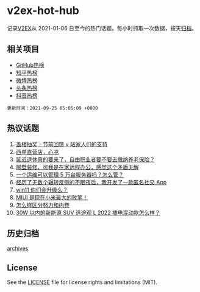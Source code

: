 # v2ex-hot-hub

 记录[V2EX](https://www.v2ex.com/)从 2021-01-06 日至今的热门话题。每小时抓取一次数据，按天[归档](archives)。
 
 ## 相关项目

- [GitHub热榜](https://github.com/lonnyzhang423/github-hot-hub)
- [知乎热榜](https://github.com/lonnyzhang423/zhihu-hot-hub)
- [微博热榜](https://github.com/lonnyzhang423/weibo-hot-hub)
- [头条热榜](https://github.com/lonnyzhang423/toutiao-hot-hub)
- [抖音热榜](https://github.com/lonnyzhang423/douyin-hot-hub)


 `更新时间：2021-09-25 05:05:09 +0800`

## 热议话题

1. [盖楼抽奖｜节前回馈 v 站家人们的支持](https://www.v2ex.com/t/803832)
1. [西单直营店，心凉](https://www.v2ex.com/t/803799)
1. [延迟退休真的要来了，自由职业者要不要去缴纳养老保险？](https://www.v2ex.com/t/803800)
1. [隔壁装修，可我是在家远程办公，感觉这个矛盾无解](https://www.v2ex.com/t/803878)
1. [一个运维可以管理 5 万台服务器吗？怎么管？](https://www.v2ex.com/t/803912)
1. [经历了无数个辗转反侧的不眠夜后，我开发了一款匿名社交 App](https://www.v2ex.com/t/803825)
1. [win11 你们会升级么？](https://www.v2ex.com/t/803945)
1. [MIUI 是现在小米最大的败笔！](https://www.v2ex.com/t/803858)
1. [怎么样区分努力和内卷](https://www.v2ex.com/t/803900)
1. [30W 以内的新能源 SUV 选途观 L 2022 插电混动款怎么样？](https://www.v2ex.com/t/803815)

## 历史归档

[archives](archives)

## License

See the [LICENSE](LICENSE) file for license rights and limitations (MIT).
